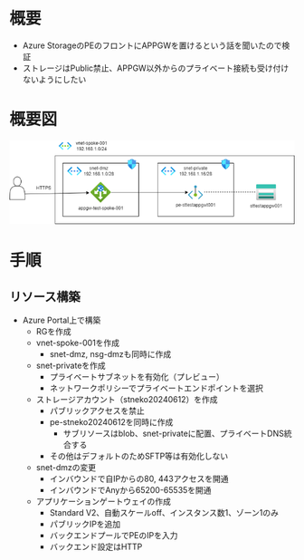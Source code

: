 
# 概要

- Azure StorageのPEのフロントにAPPGWを置けるという話を聞いたので検証
- ストレージはPublic禁止、APPGW以外からのプライベート接続も受け付けないようにしたい

# 概要図

![](../../drawio/export/azure004.png)
# 手順

## リソース構築

- Azure Portal上で構築
	- RGを作成
	- vnet-spoke-001を作成
		- snet-dmz, nsg-dmzも同時に作成
	- snet-privateを作成
		- プライベートサブネットを有効化（プレビュー）
		- ネットワークポリシーでプライベートエンドポイントを選択
	- ストレージアカウント（stneko20240612）を作成
		- パブリックアクセスを禁止
		- pe-stneko20240612を同時に作成
			- サブリソースはblob、snet-privateに配置、プライベートDNS統合する
		- その他はデフォルトのためSFTP等は有効化しない
	- snet-dmzの変更
		- インバウンドで自IPからの80, 443アクセスを開通
		- インバウンドでAnyから65200-65535を開通
	- アプリケーションゲートウェイの作成
		- Standard V2、自動スケールoff、インスタンス数1、ゾーン1のみ
		- パブリックIPを追加
		- バックエンドプールでPEのIPを入力
		- バックエンド設定はHTTP
